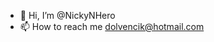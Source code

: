 - 👋 Hi, I’m @NickyNHero
- 📫 How to reach me dolvencik@hotmail.com

<!---
NickyNHero/NickyNHero is a ✨ special ✨ repository because its `README.md` (this file) appears on your GitHub profile.
You can click the Preview link to take a look at your changes

